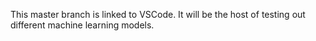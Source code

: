 This master branch is linked to VSCode. It will be the host of testing out different machine learning models. 
